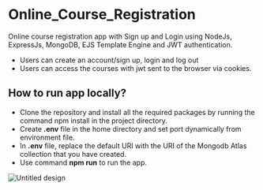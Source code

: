 # Online_Course_Registration

Online course registration app with Sign up and Login using NodeJs, ExpressJs, MongoDB, EJS Template Engine and JWT authentication.
- Users can create an account/sign up, login and log out
- Users can access the courses with jwt sent to the browser via cookies.

## How to run app locally?
- Clone the repository and install all the required packages by running the command npm install in the project directory.
- Create **.env** file in the home directory and set port dynamically from environment file. 
- In **.env** file, replace the default URI with the URI of the Mongodb Atlas collection that you have created.
- Use command **npm run** to run the app.

![Untitled design](https://user-images.githubusercontent.com/77186455/173579033-b7a3758a-7ddc-4544-bb7c-8f8297e64ced.jpg)
